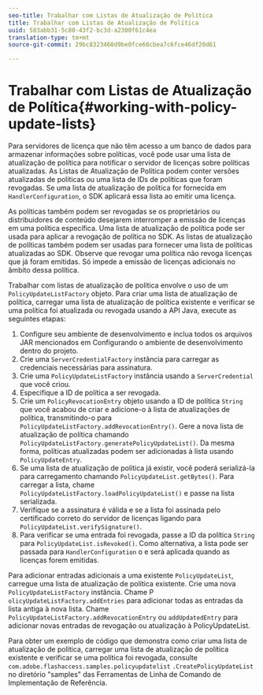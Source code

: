 ```yaml
---
seo-title: Trabalhar com Listas de Atualização de Política
title: Trabalhar com Listas de Atualização de Política
uuid: 583abb31-5c80-43f2-bc3d-a2300f61c4ea
translation-type: tm+mt
source-git-commit: 29bc8323460d9be0fce66cbea7c6fce46df20d61

---
```



# Trabalhar com Listas de Atualização de Política{#working-with-policy-update-lists}

Para servidores de licença que não têm acesso a um banco de dados para armazenar informações sobre políticas, você pode usar uma lista de atualização de política para notificar o servidor de licenças sobre políticas atualizadas. As Listas de Atualização de Política podem conter versões atualizadas de políticas ou uma lista de IDs de políticas que foram revogadas. Se uma lista de atualização de política for fornecida em `HandlerConfiguration`, o SDK aplicará essa lista ao emitir uma licença.

As políticas também podem ser revogadas se os proprietários ou distribuidores de conteúdo desejarem interromper a emissão de licenças em uma política específica. Uma lista de atualização de política pode ser usada para aplicar a revogação de política no SDK. As listas de atualização de políticas também podem ser usadas para fornecer uma lista de políticas atualizadas ao SDK. Observe que revogar uma política não revoga licenças que já foram emitidas. Só impede a emissão de licenças adicionais no âmbito dessa política.

Trabalhar com listas de atualização de política envolve o uso de um `PolicyUpdateListFactory` objeto. Para criar uma lista de atualização de política, carregar uma lista de atualização de política existente e verificar se uma política foi atualizada ou revogada usando a API Java, execute as seguintes etapas:

1. Configure seu ambiente de desenvolvimento e inclua todos os arquivos JAR mencionados em Configurando o ambiente de desenvolvimento dentro do projeto.
1. Crie uma `ServerCredentialFactory` instância para carregar as credenciais necessárias para assinatura.
1. Crie uma `PolicyUpdateListFactory` instância usando a `ServerCredential` que você criou.
1. Especifique a ID de política a ser revogada.
1. Crie um `PolicyRevocationEntry` objeto usando a ID de política `String` que você acabou de criar e adicione-o à lista de atualizações de política, transmitindo-o para `PolicyUpdateListFactory.addRevocationEntry()`. Gere a nova lista de atualização de política chamando `PolicyUpdateListFactory.generatePolicyUpdateList()`. Da mesma forma, políticas atualizadas podem ser adicionadas à lista usando `PolicyUpdateEntry`.
1. Se uma lista de atualização de política já existir, você poderá serializá-la para carregamento chamando `PolicyUpdateList.getBytes()`. Para carregar a lista, chame `PolicyUpdateListFactory.loadPolicyUpdateList()` e passe na lista serializada.
1. Verifique se a assinatura é válida e se a lista foi assinada pelo certificado correto do servidor de licenças ligando para `PolicyUpdateList.verifySignature()`.
1. Para verificar se uma entrada foi revogada, passe a ID da política `String` para `PolicyUpdateList.isRevoked()`. Como alternativa, a lista pode ser passada para `HandlerConfiguration` o e será aplicada quando as licenças forem emitidas.

Para adicionar entradas adicionais a uma existente `PolicyUpdateList`, carregue uma lista de atualização de política existente. Crie uma nova `PolicyUpdateListFactory` instância. Chame P `olicyUpdateListFactory.addEntries` para adicionar todas as entradas da lista antiga à nova lista. Chame `PolicyUpdateListFactory.addRevocationEntry` ou `addUpdatedEntry` para adicionar novas entradas de revogação ou atualização à PolicyUpdateList.

Para obter um exemplo de código que demonstra como criar uma lista de atualização de política, carregar uma lista de atualização de política existente e verificar se uma política foi revogada, consulte `com.adobe.flashaccess.samples.policyupdatelist` `.CreatePolicyUpdateList` no diretório &quot;samples&quot; das Ferramentas de Linha de Comando de Implementação de Referência.
